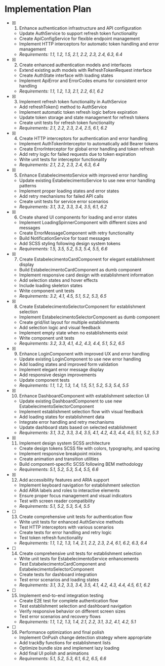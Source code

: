 # Implementation Plan

- [x] 1. Enhance authentication infrastructure and API configuration
  - Update AuthService to support refresh token functionality
  - Create ApiConfigService for flexible endpoint management
  - Implement HTTP interceptors for automatic token handling and error management
  - _Requirements: 1.1, 1.2, 1.5, 2.1, 2.2, 2.3, 2.4, 6.3, 6.4_

- [x] 2. Create enhanced authentication models and interfaces
  - Extend existing auth models with RefreshTokenRequest interface
  - Create AuthState interface with loading states
  - Implement ApiError and ErrorCodes enums for consistent error handling
  - _Requirements: 1.1, 1.2, 1.3, 2.1, 2.2, 6.1, 6.2_

- [x] 3. Implement refresh token functionality in AuthService
  - Add refreshToken() method to AuthService
  - Implement automatic token refresh logic before expiration
  - Update token storage and state management for refresh tokens
  - Create unit tests for refresh token functionality
  - _Requirements: 2.1, 2.2, 2.3, 2.4, 2.5, 6.1, 6.2_

- [x] 4. Create HTTP interceptors for authentication and error handling
  - Implement AuthTokenInterceptor to automatically add Bearer tokens
  - Create ErrorInterceptor for global error handling and token refresh
  - Add retry logic for failed requests due to token expiration
  - Write unit tests for interceptor functionality
  - _Requirements: 2.1, 2.2, 2.3, 2.4, 6.3, 6.4_

- [x] 5. Enhance EstabelecimentoService with improved error handling
  - Update existing EstabelecimentoService to use new error handling patterns
  - Implement proper loading states and error states
  - Add retry mechanisms for failed API calls
  - Create unit tests for service error scenarios
  - _Requirements: 3.1, 3.2, 3.3, 3.4, 3.5, 6.1, 6.2_

- [x] 6. Create shared UI components for loading and error states
  - Implement LoadingSpinnerComponent with different sizes and messages
  - Create ErrorMessageComponent with retry functionality
  - Build NotificationService for toast messages
  - Add SCSS styling following design system tokens
  - _Requirements: 1.5, 3.5, 5.2, 5.3, 5.4, 5.5, 6.6_

- [x] 7. Create EstabelecimentoCardComponent for elegant establishment display
  - Build EstabelecimentoCardComponent as dumb component
  - Implement responsive card design with establishment information
  - Add selection states and hover effects
  - Include loading skeleton states
  - Write component unit tests
  - _Requirements: 3.2, 4.1, 4.5, 5.1, 5.2, 5.3, 6.5_

- [x] 8. Create EstabelecimentoSelectorComponent for establishment selection
  - Implement EstabelecimentoSelectorComponent as dumb component
  - Create grid/list layout for multiple establishments
  - Add selection logic and visual feedback
  - Implement empty state when no establishments exist
  - Write component unit tests
  - _Requirements: 3.2, 3.3, 4.1, 4.2, 4.3, 4.4, 5.1, 5.2, 6.5_

- [x] 9. Enhance LoginComponent with improved UX and error handling
  - Update existing LoginComponent to use new error handling
  - Add loading states and improved form validation
  - Implement elegant error message display
  - Add responsive design improvements
  - Update component tests
  - _Requirements: 1.1, 1.2, 1.3, 1.4, 1.5, 5.1, 5.2, 5.3, 5.4, 5.5_

- [x] 10. Enhance DashboardComponent with establishment selection UI
  - Update existing DashboardComponent to use new EstabelecimentoSelectorComponent
  - Implement establishment selection flow with visual feedback
  - Add loading states for establishment data
  - Integrate error handling and retry mechanisms
  - Update dashboard stats based on selected establishment
  - _Requirements: 3.1, 3.2, 3.3, 3.4, 3.5, 4.1, 4.2, 4.3, 4.4, 4.5, 5.1, 5.2, 5.3_

- [x] 11. Implement design system SCSS architecture
  - Create design tokens SCSS file with colors, typography, and spacing
  - Implement responsive breakpoint mixins
  - Create animation and transition utilities
  - Build component-specific SCSS following BEM methodology
  - _Requirements: 5.1, 5.2, 5.3, 5.4, 5.5, 6.6_

- [x] 12. Add accessibility features and ARIA support
  - Implement keyboard navigation for establishment selection
  - Add ARIA labels and roles to interactive elements
  - Ensure proper focus management and visual indicators
  - Test with screen reader compatibility
  - _Requirements: 5.1, 5.2, 5.3, 5.4, 5.5_

- [ ] 13. Create comprehensive unit tests for authentication flow
  - Write unit tests for enhanced AuthService methods
  - Test HTTP interceptors with various scenarios
  - Create tests for error handling and retry logic
  - Test token refresh functionality
  - _Requirements: 1.1, 1.2, 1.3, 1.4, 2.1, 2.2, 2.3, 2.4, 6.1, 6.2, 6.3, 6.4_

- [ ] 14. Create comprehensive unit tests for establishment selection
  - Write unit tests for EstabelecimentoService enhancements
  - Test EstabelecimentoCardComponent and EstabelecimentoSelectorComponent
  - Create tests for dashboard integration
  - Test error scenarios and loading states
  - _Requirements: 3.1, 3.2, 3.3, 3.4, 3.5, 4.1, 4.2, 4.3, 4.4, 4.5, 6.1, 6.2_

- [ ] 15. Implement end-to-end integration testing
  - Create E2E test for complete authentication flow
  - Test establishment selection and dashboard navigation
  - Verify responsive behavior on different screen sizes
  - Test error scenarios and recovery flows
  - _Requirements: 1.1, 1.2, 1.3, 1.4, 2.1, 2.2, 3.1, 3.2, 4.1, 4.2, 5.1_

- [ ] 16. Performance optimization and final polish
  - Implement OnPush change detection strategy where appropriate
  - Add trackBy functions for establishment lists
  - Optimize bundle size and implement lazy loading
  - Add final UI polish and animations
  - _Requirements: 5.1, 5.2, 5.3, 6.1, 6.2, 6.5, 6.6_
